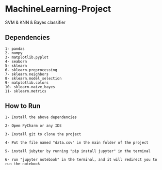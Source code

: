# MachineLearning-Project

SVM & KNN & Bayes classifier

## Dependencies
```
1- pandas
2- numpy
3- matplotlib.pyplot
4- seaborn
5- sklearn
6- sklearn.preprocessing
7- sklearn.neighbors
8- sklearn.model_selection
9- matplotlib.colors
10- sklearn.naive_bayes
11- sklearn.metrics
```
## How to Run
 ```
1- Install the above dependencies

2- Open PyCharm or any IDE 

3- Install git to clone the project

4- Put the file named "data.csv" in the main folder of the project

5- install jubyter by running "pip install jupyter" in the terminal

6- run "jupyter notebook" in the terminal, and it will redirect you to run the notebook
```
